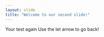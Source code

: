 ```yaml
---
layout: slide
title: "Welcome to our second slide!"
---
```

Your test again
Use the let arrow to go back!
